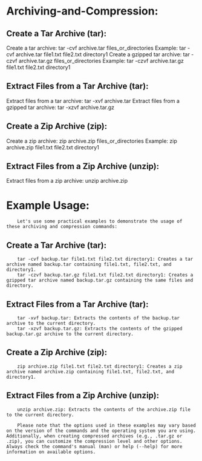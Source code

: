 # Archiving-and-Compression:

## Create a Tar Archive (tar):

Create a tar archive: tar -cvf archive.tar files_or_directories
Example: tar -cvf archive.tar file1.txt file2.txt directory1
Create a gzipped tar archive: tar -czvf archive.tar.gz files_or_directories
Example: tar -czvf archive.tar.gz file1.txt file2.txt directory1

## Extract Files from a Tar Archive (tar):

Extract files from a tar archive: tar -xvf archive.tar
Extract files from a gzipped tar archive: tar -xzvf archive.tar.gz

## Create a Zip Archive (zip):

Create a zip archive: zip archive.zip files_or_directories
Example: zip archive.zip file1.txt file2.txt directory1

## Extract Files from a Zip Archive (unzip):

Extract files from a zip archive: unzip archive.zip

#		Example Usage:
		
		Let's use some practical examples to demonstrate the usage of these archiving and compression commands:
		
##		Create a Tar Archive (tar):
		
		tar -cvf backup.tar file1.txt file2.txt directory1: Creates a tar archive named backup.tar containing file1.txt, file2.txt, and directory1.
		tar -czvf backup.tar.gz file1.txt file2.txt directory1: Creates a gzipped tar archive named backup.tar.gz containing the same files and directory.
		
##		Extract Files from a Tar Archive (tar):
		
		tar -xvf backup.tar: Extracts the contents of the backup.tar archive to the current directory.
		tar -xzvf backup.tar.gz: Extracts the contents of the gzipped backup.tar.gz archive to the current directory.
		
##		Create a Zip Archive (zip):
		
		zip archive.zip file1.txt file2.txt directory1: Creates a zip archive named archive.zip containing file1.txt, file2.txt, and directory1.
		
##		Extract Files from a Zip Archive (unzip):
		
		unzip archive.zip: Extracts the contents of the archive.zip file to the current directory.
		
		Please note that the options used in these examples may vary based on the version of the commands and the operating system you are using. Additionally, when creating compressed archives (e.g., .tar.gz or .zip), you can customize the compression level and other options. Always check the command's manual (man) or help (--help) for more information on available options.
